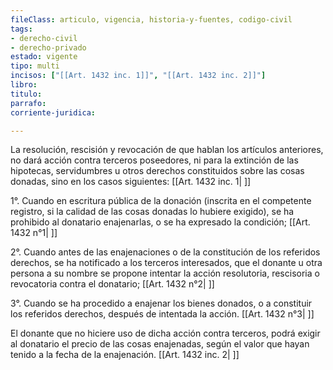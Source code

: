 ```yaml
---
fileClass: articulo, vigencia, historia-y-fuentes, codigo-civil
tags:
- derecho-civil
- derecho-privado
estado: vigente
tipo: multi
incisos: ["[[Art. 1432 inc. 1]]", "[[Art. 1432 inc. 2]]"]
libro:
titulo:
parrafo:
corriente-juridica:

---
```

La resolución, rescisión y revocación de que hablan los artículos anteriores, no dará acción contra terceros poseedores, ni para la extinción de las hipotecas, servidumbres u otros derechos constituidos sobre las cosas donadas, sino en los casos siguientes: [[Art. 1432 inc. 1| ]]

1°. Cuando en escritura pública de la donación (inscrita en el competente registro, si la calidad de las cosas donadas lo hubiere exigido), se ha prohibido al donatario enajenarlas, o se ha expresado la condición; [[Art. 1432 n°1| ]]

2°. Cuando antes de las enajenaciones o de la constitución de los referidos derechos, se ha notificado a los terceros interesados, que el donante u otra persona a su nombre se propone intentar la acción resolutoria, rescisoria o revocatoria contra el donatario; [[Art. 1432 n°2| ]]

3°. Cuando se ha procedido a enajenar los bienes donados, o a constituir los referidos derechos, después de intentada la acción. [[Art. 1432 n°3| ]]

El donante que no hiciere uso de dicha acción contra terceros, podrá exigir al donatario el precio de las cosas enajenadas, según el valor que hayan tenido a la fecha de la enajenación. [[Art. 1432 inc. 2| ]]